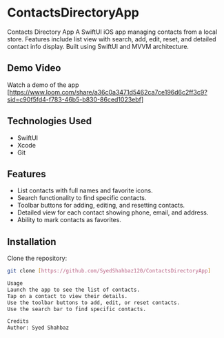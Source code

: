 # ContactsDirectoryApp
Contacts Directory App A SwiftUI iOS app managing contacts from a local store. Features include list view with search, add, edit, reset, and detailed contact info display. Built using SwiftUI and MVVM architecture.

## Demo Video
Watch a demo of the app [https://www.loom.com/share/a36c0a3471d5462ca7ce196d6c2ff3c9?sid=c90f5fd4-f783-46b5-b830-86ced1023ebf]

## Technologies Used
- SwiftUI
- Xcode
- Git

## Features
- List contacts with full names and favorite icons.
- Search functionality to find specific contacts.
- Toolbar buttons for adding, editing, and resetting contacts.
- Detailed view for each contact showing phone, email, and address.
- Ability to mark contacts as favorites.

## Installation
 Clone the repository:
   ```bash
   git clone [https://github.com/SyedShahbaz120/ContactsDirectoryApp]

Usage
Launch the app to see the list of contacts.
Tap on a contact to view their details.
Use the toolbar buttons to add, edit, or reset contacts.
Use the search bar to find specific contacts.

Credits
Author: Syed Shahbaz
